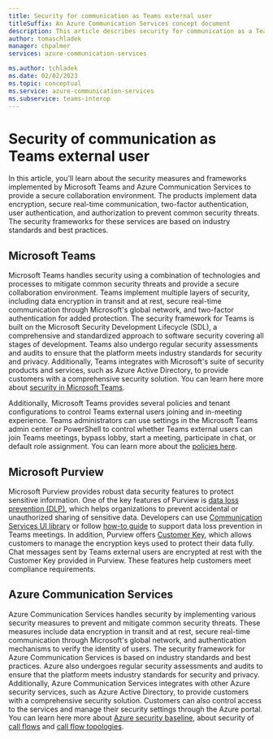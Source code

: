 ```yaml
---
title: Security for communication as Teams external user
titleSuffix: An Azure Communication Services concept document
description: This article describes security for communication as a Teams external user with Azure Communication Services.
author: tomaschladek
manager: chpalmer
services: azure-communication-services

ms.author: tchladek
ms.date: 02/02/2023
ms.topic: conceptual
ms.service: azure-communication-services
ms.subservice: teams-interop
---
```

# Security of communication as Teams external user

In this article, you'll learn about the security measures and frameworks implemented by Microsoft Teams and Azure Communication Services to provide a secure collaboration environment. The products implement data encryption, secure real-time communication, two-factor authentication, user authentication, and authorization to prevent common security threats. The security frameworks for these services are based on industry standards and best practices.

## Microsoft Teams
Microsoft Teams handles security using a combination of technologies and processes to mitigate common security threats and provide a secure collaboration environment. Teams implement multiple layers of security, including data encryption in transit and at rest, secure real-time communication through Microsoft's global network, and two-factor authentication for added protection. The security framework for Teams is built on the Microsoft Security Development Lifecycle (SDL), a comprehensive and standardized approach to software security covering all stages of development. Teams also undergo regular security assessments and audits to ensure that the platform meets industry standards for security and privacy. Additionally, Teams integrates with Microsoft's suite of security products and services, such as Azure Active Directory, to provide customers with a comprehensive security solution. You can learn here more about [security in Microsoft Teams](/microsoftteams/teams-security-guide.md).

Additionally, Microsoft Teams provides several policies and tenant configurations to control Teams external users joining and in-meeting experience. Teams administrators can use settings in the Microsoft Teams admin center or PowerShell to control whether Teams external users can join Teams meetings, bypass lobby, start a meeting, participate in chat, or default role assignment. You can learn more about the [policies here](./teams-administration.md).

## Microsoft Purview

Microsoft Purview provides robust data security features to protect sensitive information. One of the key features of Purview is [data loss prevention (DLP)](/microsoft-365/compliance/dlp-microsoft-teams), which helps organizations to prevent accidental or unauthorized sharing of sensitive data. Developers can use [Communication Services UI library](../../ui-library/ui-library-overview.md) or follow [how-to guide](../../../how-tos/chat-sdk/data-loss-prevention.md) to support data loss prevention in Teams meetings. In addition, Purview offers [Customer Key](/microsoft-365/compliance/customer-key-overview), which allows customers to manage the encryption keys used to protect their data fully. Chat messages sent by Teams external users are encrypted at rest with the Customer Key provided in Purview. These features help customers meet compliance requirements. 

## Azure Communication Services
Azure Communication Services handles security by implementing various security measures to prevent and mitigate common security threats. These measures include data encryption in transit and at rest, secure real-time communication through Microsoft's global network, and authentication mechanisms to verify the identity of users. The security framework for Azure Communication Services is based on industry standards and best practices. Azure also undergoes regular security assessments and audits to ensure that the platform meets industry standards for security and privacy. Additionally, Azure Communication Services integrates with other Azure security services, such as Azure Active Directory, to provide customers with a comprehensive security solution. Customers can also control access to the services and manage their security settings through the Azure portal. You can learn here more about [Azure security baseline](/security/benchmark/azure/baselines/azure-communication-services-security-baseline?toc=/azure/communication-services/toc.json), about security of [call flows](../../call-flows.md) and [call flow topologies](../../detailed-call-flows.md).
